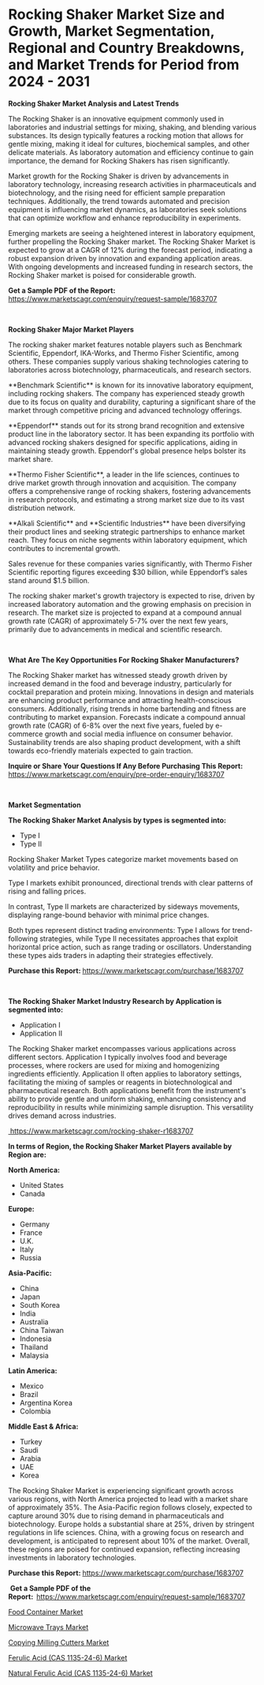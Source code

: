 <p><h1>Rocking Shaker Market Size and Growth, Market Segmentation, Regional and Country Breakdowns, and Market Trends for Period from 2024 -  2031</h1></p><p><strong>Rocking Shaker Market Analysis and Latest Trends</strong></p>
<p><p>The Rocking Shaker is an innovative equipment commonly used in laboratories and industrial settings for mixing, shaking, and blending various substances. Its design typically features a rocking motion that allows for gentle mixing, making it ideal for cultures, biochemical samples, and other delicate materials. As laboratory automation and efficiency continue to gain importance, the demand for Rocking Shakers has risen significantly.</p><p>Market growth for the Rocking Shaker is driven by advancements in laboratory technology, increasing research activities in pharmaceuticals and biotechnology, and the rising need for efficient sample preparation techniques. Additionally, the trend towards automated and precision equipment is influencing market dynamics, as laboratories seek solutions that can optimize workflow and enhance reproducibility in experiments.</p><p>Emerging markets are seeing a heightened interest in laboratory equipment, further propelling the Rocking Shaker market. The Rocking Shaker Market is expected to grow at a CAGR of 12% during the forecast period, indicating a robust expansion driven by innovation and expanding application areas. With ongoing developments and increased funding in research sectors, the Rocking Shaker market is poised for considerable growth.</p></p>
<p><strong>Get a Sample PDF of the Report:&nbsp;</strong> <a href="https://www.marketscagr.com/enquiry/request-sample/1683707?utm_campaign=1179&utm_medium=2&utm_source=Github&utm_content=ia&utm_term=15102024&utm_id=rocking-shaker">https://www.marketscagr.com/enquiry/request-sample/1683707</a></p>
<p>&nbsp;</p>
<p><strong>Rocking Shaker Major Market Players</strong></p>
<p><p>The rocking shaker market features notable players such as Benchmark Scientific, Eppendorf, IKA-Works, and Thermo Fisher Scientific, among others. These companies supply various shaking technologies catering to laboratories across biotechnology, pharmaceuticals, and research sectors. </p><p>**Benchmark Scientific** is known for its innovative laboratory equipment, including rocking shakers. The company has experienced steady growth due to its focus on quality and durability, capturing a significant share of the market through competitive pricing and advanced technology offerings.</p><p>**Eppendorf** stands out for its strong brand recognition and extensive product line in the laboratory sector. It has been expanding its portfolio with advanced rocking shakers designed for specific applications, aiding in maintaining steady growth. Eppendorf's global presence helps bolster its market share.</p><p>**Thermo Fisher Scientific**, a leader in the life sciences, continues to drive market growth through innovation and acquisition. The company offers a comprehensive range of rocking shakers, fostering advancements in research protocols, and estimating a strong market size due to its vast distribution network.</p><p>**Alkali Scientific** and **Scientific Industries** have been diversifying their product lines and seeking strategic partnerships to enhance market reach. They focus on niche segments within laboratory equipment, which contributes to incremental growth.</p><p>Sales revenue for these companies varies significantly, with Thermo Fisher Scientific reporting figures exceeding $30 billion, while Eppendorf’s sales stand around $1.5 billion. </p><p>The rocking shaker market's growth trajectory is expected to rise, driven by increased laboratory automation and the growing emphasis on precision in research. The market size is projected to expand at a compound annual growth rate (CAGR) of approximately 5-7% over the next few years, primarily due to advancements in medical and scientific research.</p></p>
<p>&nbsp;</p>
<p><strong>What Are The Key Opportunities For Rocking Shaker Manufacturers?</strong></p>
<p><p>The Rocking Shaker market has witnessed steady growth driven by increased demand in the food and beverage industry, particularly for cocktail preparation and protein mixing. Innovations in design and materials are enhancing product performance and attracting health-conscious consumers. Additionally, rising trends in home bartending and fitness are contributing to market expansion. Forecasts indicate a compound annual growth rate (CAGR) of 6-8% over the next five years, fueled by e-commerce growth and social media influence on consumer behavior. Sustainability trends are also shaping product development, with a shift towards eco-friendly materials expected to gain traction.</p></p>
<p><strong>Inquire or Share Your Questions If Any Before Purchasing This Report:</strong> <a href="https://www.marketscagr.com/enquiry/pre-order-enquiry/1683707?utm_campaign=1179&utm_medium=2&utm_source=Github&utm_content=ia&utm_term=15102024&utm_id=rocking-shaker">https://www.marketscagr.com/enquiry/pre-order-enquiry/1683707</a></p>
<p>&nbsp;</p>
<p><strong>Market Segmentation</strong></p>
<p><strong>The Rocking Shaker Market Analysis by types is segmented into:</strong></p>
<p><ul><li>Type I</li><li>Type II</li></ul></p>
<p><p>Rocking Shaker Market Types categorize market movements based on volatility and price behavior. </p><p>Type I markets exhibit pronounced, directional trends with clear patterns of rising and falling prices. </p><p>In contrast, Type II markets are characterized by sideways movements, displaying range-bound behavior with minimal price changes. </p><p>Both types represent distinct trading environments: Type I allows for trend-following strategies, while Type II necessitates approaches that exploit horizontal price action, such as range trading or oscillators. Understanding these types aids traders in adapting their strategies effectively.</p></p>
<p><strong>Purchase this Report:&nbsp;</strong><a href="https://www.marketscagr.com/purchase/1683707?utm_campaign=1179&utm_medium=2&utm_source=Github&utm_content=ia&utm_term=15102024&utm_id=rocking-shaker">https://www.marketscagr.com/purchase/1683707</a></p>
<p>&nbsp;</p>
<p><strong>The Rocking Shaker Market Industry Research by Application is segmented into:</strong></p>
<p><ul><li>Application I</li><li>Application II</li></ul></p>
<p><p>The Rocking Shaker market encompasses various applications across different sectors. Application I typically involves food and beverage processes, where rockers are used for mixing and homogenizing ingredients efficiently. Application II often applies to laboratory settings, facilitating the mixing of samples or reagents in biotechnological and pharmaceutical research. Both applications benefit from the instrument's ability to provide gentle and uniform shaking, enhancing consistency and reproducibility in results while minimizing sample disruption. This versatility drives demand across industries.</p></p>
<p><a href="https://www.marketscagr.com/rocking-shaker-r1683707?utm_campaign=1179&utm_medium=2&utm_source=Github&utm_content=ia&utm_term=15102024&utm_id=rocking-shaker">&nbsp;https://www.marketscagr.com/rocking-shaker-r1683707</a></p>
<p><strong>In terms of Region, the Rocking Shaker Market Players available by Region are:</strong></p>
<p>
    <p> <strong> North America: </strong>
        <ul>
            <li>United States</li>
            <li>Canada</li>
        </ul>
        </p> 
    <p> <strong> Europe: </strong>
        <ul>
            <li>Germany</li>
            <li>France</li>
            <li>U.K.</li>
            <li>Italy</li>
            <li>Russia</li>
        </ul>
        </p> 
    <p> <strong> Asia-Pacific: </strong>
        <ul>
            <li>China</li>
            <li>Japan</li>
            <li>South Korea</li>
            <li>India</li>
            <li>Australia</li>
            <li>China Taiwan</li>
            <li>Indonesia</li>
            <li>Thailand</li>
            <li>Malaysia</li>
        </ul>
        </p> 
    <p> <strong> Latin America: </strong>
        <ul>
            <li>Mexico</li>
            <li>Brazil</li>
            <li>Argentina Korea</li>
            <li>Colombia</li>
        </ul>
        </p> 
    <p> <strong> Middle East & Africa: </strong>
        <ul>
            <li>Turkey</li>
            <li>Saudi</li>
            <li>Arabia</li>
            <li>UAE</li>
            <li>Korea</li>
        </ul>
    </p>
    </p>
<p><p>The Rocking Shaker Market is experiencing significant growth across various regions, with North America projected to lead with a market share of approximately 35%. The Asia-Pacific region follows closely, expected to capture around 30% due to rising demand in pharmaceuticals and biotechnology. Europe holds a substantial share at 25%, driven by stringent regulations in life sciences. China, with a growing focus on research and development, is anticipated to represent about 10% of the market. Overall, these regions are poised for continued expansion, reflecting increasing investments in laboratory technologies.</p></p>
<p><strong>Purchase this Report: </strong><a href="https://www.marketscagr.com/purchase/1683707?utm_campaign=1179&utm_medium=2&utm_source=Github&utm_content=ia&utm_term=15102024&utm_id=rocking-shaker">https://www.marketscagr.com/purchase/1683707</a></p>
<p>&nbsp;<strong>Get a Sample PDF of the Report:&nbsp;&nbsp;</strong><a href="https://www.marketscagr.com/enquiry/request-sample/1683707?utm_campaign=1179&utm_medium=2&utm_source=Github&utm_content=ia&utm_term=15102024&utm_id=rocking-shaker">https://www.marketscagr.com/enquiry/request-sample/1683707</a></p>
<p><strong></strong></p>
<p><p><a href="https://github.com/phoebe476t/Market-Research-Report-List-1/blob/main/food-container-market.md?utm_campaign=1179&utm_medium=2&utm_source=Github&utm_content=ia&utm_term=15102024&utm_id=rocking-shaker">Food Container Market</a></p><p><a href="https://github.com/tomiculnu/Market-Research-Report-List-1/blob/main/microwave-trays-market.md?utm_campaign=1179&utm_medium=2&utm_source=Github&utm_content=ia&utm_term=15102024&utm_id=rocking-shaker">Microwave Trays Market</a></p><p><a href="https://www.linkedin.com/pulse/copying-milling-cutters-industry-forecast-market-shifts-strategic-jrlhf?trk=public_post_embed_feed-article-content&utm_campaign=1179&utm_medium=2&utm_source=Github&utm_content=ia&utm_term=15102024&utm_id=rocking-shaker">Copying Milling Cutters Market</a></p><p><a href="https://www.linkedin.com/pulse/ferulic-acid-cas-1135-24-6-industry-sector-market-dynamics-g37nf?trk=public_post_embed_feed-article-content&utm_campaign=1179&utm_medium=2&utm_source=Github&utm_content=ia&utm_term=15102024&utm_id=rocking-shaker">Ferulic Acid (CAS 1135-24-6) Market</a></p><p><a href="https://www.linkedin.com/pulse/pioneering-growth-analyzing-global-natural-ferulic-acid-cas-mxbkf?trk=public_post_embed_feed-article-content&utm_campaign=1179&utm_medium=2&utm_source=Github&utm_content=ia&utm_term=15102024&utm_id=rocking-shaker">Natural Ferulic Acid (CAS 1135-24-6) Market</a></p></p>